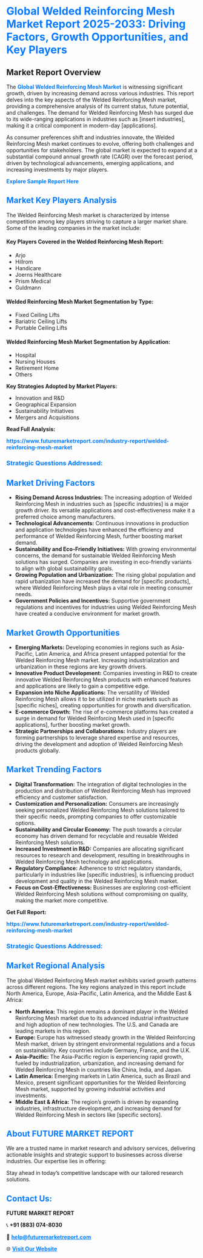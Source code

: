 <h1 style="color: #007BFF;">Global Welded Reinforcing Mesh Market Report 2025-2033: Driving Factors, Growth Opportunities, and Key Players</h1>

<section id="overview">
<h2>Market Report Overview</h2>
<p>The <a href="https://www.futuremarketreport.com/industry-report/welded-reinforcing-mesh-market" style="color: #007BFF; text-decoration: none;"><strong>Global Welded Reinforcing Mesh Market</strong></a> is witnessing significant growth, driven by increasing demand across various industries. This report delves into the key aspects of the Welded Reinforcing Mesh market, providing a comprehensive analysis of its current status, future potential, and challenges. The demand for Welded Reinforcing Mesh has surged due to its wide-ranging applications in industries such as [insert industries], making it a critical component in modern-day [applications].</p>
<p>As consumer preferences shift and industries innovate, the Welded Reinforcing Mesh market continues to evolve, offering both challenges and opportunities for stakeholders. The global market is expected to expand at a substantial compound annual growth rate (CAGR) over the forecast period, driven by technological advancements, emerging applications, and increasing investments by major players.</p>
</section>

<section id="overview">
<p><a href="https://www.futuremarketreport.com/request-sample/reportId=34989" style="color: #007BFF; text-decoration: none;"><strong>Explore Sample Report Here</strong></a></p>
</section>

<section id="key-players">
<h2 style="color: #007BFF;">Market Key Players Analysis</h2>
<p>The Welded Reinforcing Mesh market is characterized by intense competition among key players striving to capture a larger market share. Some of the leading companies in the market include:</p>
<h4>Key Players Covered in the Welded Reinforcing Mesh Report:</h4>
<ul><li>Arjo</li><li>Hillrom</li><li>Handicare</li><li>Joerns Healthcare</li><li>Prism Medical</li><li>Guldmann</li></ul>
<h4>Welded Reinforcing Mesh Market Segmentation by Type:</h4>
<ul><li>Fixed Ceiling Lifts</li><li>Bariatric Ceiling Lifts</li><li>Portable Ceiling Lifts</li></ul>

<h4>Welded Reinforcing Mesh Market Segmentation by Application:</h4>
<ul><li>Hospital</li><li>Nursing Houses</li><li>Retirement Home</li><li>Others</li></ul>
<p><strong>Key Strategies Adopted by Market Players:</strong></p>
<ul>
<li>Innovation and R&D</li>
<li>Geographical Expansion</li>
<li>Sustainability Initiatives</li>
<li>Mergers and Acquisitions</li>
</ul>
</section>

<section>
<p><strong>Read Full Analysis: </strong></p><a href="https://www.futuremarketreport.com/industry-report/welded-reinforcing-mesh-market" style="color: #007BFF; text-decoration: none;"><strong>https://www.futuremarketreport.com/industry-report/welded-reinforcing-mesh-market</strong></a>
<h3 style="color: #007BFF;">Strategic Questions Addressed:</h3>
</section>

<section id="driving-factors">
<h2 style="color: #007BFF;">Market Driving Factors</h2>
<ul>
<li><strong>Rising Demand Across Industries:</strong> The increasing adoption of Welded Reinforcing Mesh in industries such as [specific industries] is a major growth driver. Its versatile applications and cost-effectiveness make it a preferred choice among manufacturers.</li>
<li><strong>Technological Advancements:</strong> Continuous innovations in production and application technologies have enhanced the efficiency and performance of Welded Reinforcing Mesh, further boosting market demand.</li>
<li><strong>Sustainability and Eco-Friendly Initiatives:</strong> With growing environmental concerns, the demand for sustainable Welded Reinforcing Mesh solutions has surged. Companies are investing in eco-friendly variants to align with global sustainability goals.</li>
<li><strong>Growing Population and Urbanization:</strong> The rising global population and rapid urbanization have increased the demand for [specific products], where Welded Reinforcing Mesh plays a vital role in meeting consumer needs.</li>
<li><strong>Government Policies and Incentives:</strong> Supportive government regulations and incentives for industries using Welded Reinforcing Mesh have created a conducive environment for market growth.</li>
</ul>
</section>

<section id="growth-opportunities">
<h2 style="color: #007BFF;">Market Growth Opportunities</h2>
<ul>
<li><strong>Emerging Markets:</strong> Developing economies in regions such as Asia-Pacific, Latin America, and Africa present untapped potential for the Welded Reinforcing Mesh market. Increasing industrialization and urbanization in these regions are key growth drivers.</li>
<li><strong>Innovative Product Development:</strong> Companies investing in R&D to create innovative Welded Reinforcing Mesh products with enhanced features and applications are likely to gain a competitive edge.</li>
<li><strong>Expansion into Niche Applications:</strong> The versatility of Welded Reinforcing Mesh allows it to be utilized in niche markets such as [specific niches], creating opportunities for growth and diversification.</li>
<li><strong>E-commerce Growth:</strong> The rise of e-commerce platforms has created a surge in demand for Welded Reinforcing Mesh used in [specific applications], further boosting market growth.</li>
<li><strong>Strategic Partnerships and Collaborations:</strong> Industry players are forming partnerships to leverage shared expertise and resources, driving the development and adoption of Welded Reinforcing Mesh products globally.</li>
</ul>
</section>

<section id="trending-factors">
<h2 style="color: #007BFF;">Market Trending Factors</h2>
<ul>
<li><strong>Digital Transformation:</strong> The integration of digital technologies in the production and distribution of Welded Reinforcing Mesh has improved efficiency and customer satisfaction.</li>
<li><strong>Customization and Personalization:</strong> Consumers are increasingly seeking personalized Welded Reinforcing Mesh solutions tailored to their specific needs, prompting companies to offer customizable options.</li>
<li><strong>Sustainability and Circular Economy:</strong> The push towards a circular economy has driven demand for recyclable and reusable Welded Reinforcing Mesh solutions.</li>
<li><strong>Increased Investment in R&D:</strong> Companies are allocating significant resources to research and development, resulting in breakthroughs in Welded Reinforcing Mesh technology and applications.</li>
<li><strong>Regulatory Compliance:</strong> Adherence to strict regulatory standards, particularly in industries like [specific industries], is influencing product development and quality in the Welded Reinforcing Mesh market.</li>
<li><strong>Focus on Cost-Effectiveness:</strong> Businesses are exploring cost-efficient Welded Reinforcing Mesh solutions without compromising on quality, making the market more competitive.</li>
</ul>
</section>

<section>
<p><strong>Get Full Report: </strong></p><a href="https://www.futuremarketreport.com/industry-report/welded-reinforcing-mesh-market" style="color: #007BFF; text-decoration: none;"><strong>https://www.futuremarketreport.com/industry-report/welded-reinforcing-mesh-market</strong></a>
<h3 style="color: #007BFF;">Strategic Questions Addressed:</h3>
</section>


<section id="regional-analysis">
<h2 style="color: #007BFF;">Market Regional Analysis</h2>
<p>The global Welded Reinforcing Mesh market exhibits varied growth patterns across different regions. The key regions analyzed in this report include North America, Europe, Asia-Pacific, Latin America, and the Middle East & Africa:</p>
<ul>
<li><strong>North America:</strong> This region remains a dominant player in the Welded Reinforcing Mesh market due to its advanced industrial infrastructure and high adoption of new technologies. The U.S. and Canada are leading markets in this region.</li>
<li><strong>Europe:</strong> Europe has witnessed steady growth in the Welded Reinforcing Mesh market, driven by stringent environmental regulations and a focus on sustainability. Key countries include Germany, France, and the U.K.</li>
<li><strong>Asia-Pacific:</strong> The Asia-Pacific region is experiencing rapid growth, fueled by industrialization, urbanization, and increasing demand for Welded Reinforcing Mesh in countries like China, India, and Japan.</li>
<li><strong>Latin America:</strong> Emerging markets in Latin America, such as Brazil and Mexico, present significant opportunities for the Welded Reinforcing Mesh market, supported by growing industrial activities and investments.</li>
<li><strong>Middle East & Africa:</strong> The region’s growth is driven by expanding industries, infrastructure development, and increasing demand for Welded Reinforcing Mesh in sectors like [specific sectors].</li>
</ul>
</section>

<footer>
<h2 style="color: #007BFF;">About FUTURE MARKET REPORT</h2>
<p>We are a trusted name in market research and advisory services, delivering actionable insights and strategic support to businesses across diverse industries. Our expertise lies in offering:</p>

<p>Stay ahead in today’s competitive landscape with our tailored research solutions.</p>

<h2 style="color: #007BFF;">Contact Us:</h2>
<p><strong>FUTURE MARKET REPORT</strong></p>
<p>📞 <strong>+91 (883) 074-8030</strong></p>
<p>📧 <strong><a href="mailto:help@futuremarketreport.com" style="color: #007BFF;">help@futuremarketreport.com</a></strong></p>
<p>🌐 <strong><a href="https://www.futuremarketreport.com/" style="color: #007BFF;">Visit Our Website</a></strong></p>
</footer>